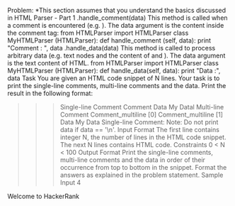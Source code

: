 Problem: *This section assumes that you understand the basics discussed in HTML Parser - Part 1
.handle_comment(data)
This method is called when a comment is encountered (e.g. <!--comment-->).
The data argument is the content inside the comment tag:
from HTMLParser import HTMLParser
class MyHTMLParser (HTMLParser): def handle_comment (self, data): print "Comment : ", data
.handle_data(data)
This method is called to process arbitrary data (e.g. text nodes and the content of <script>...</script> and <style>...</style>). The data argument is the text content of HTML.
from HTMLParser import HTMLParser
class MyHTMLParser (HTMLParser): def handle_data(self, data): print "Data :", data
Task
You are given an HTML code snippet of N lines.
Your task is to print the single-line comments, multi-line comments and the data.
Print the result in the following format:                                                                                                                                                      ﻿

>>> Single-line Comment
Comment
>>> Data My Datal
>>> Multi-line Comment
Comment_multiline [0]
Comment_multiline [1]
>>> Data
My Data
>>> Single-line Comment:
Note: Do not print data if data == '\n'.
Input Format
The first line contains integer N, the number of lines in the HTML code snippet.
The next N lines contains HTML code.
Constraints
0 < N < 100
Output Format
Print the single-line comments, multi-line comments and the data in order of their occurrence from top to bottom in the snippet. Format the answers as explained in the problem statement.
Sample Input
4
<!--[if IE 9]>IE9-specific content
<![endif]-->
<div> Welcome to HackerRank</div>
<!--[if IE 9]>IE9-specific content<![endif]-->
